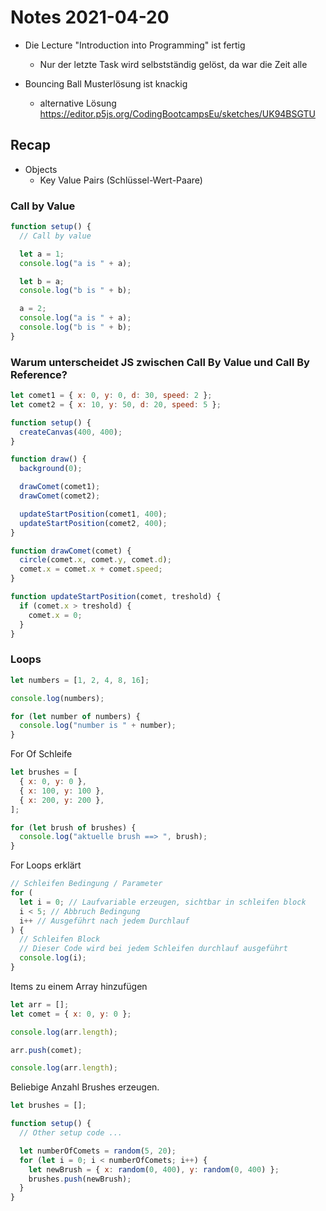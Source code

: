 # Notes 2021-04-20

- Die Lecture "Introduction into Programming" ist fertig

  - Nur der letzte Task wird selbstständig gelöst, da war die Zeit alle

- Bouncing Ball Musterlösung ist knackig
  - alternative Lösung https://editor.p5js.org/CodingBootcampsEu/sketches/UK94BSGTU

## Recap

- Objects
  - Key Value Pairs (Schlüssel-Wert-Paare)

### Call by Value

```js
function setup() {
  // Call by value

  let a = 1;
  console.log("a is " + a);

  let b = a;
  console.log("b is " + b);

  a = 2;
  console.log("a is " + a);
  console.log("b is " + b);
}
```

### Warum unterscheidet JS zwischen Call By Value und Call By Reference?

```js
let comet1 = { x: 0, y: 0, d: 30, speed: 2 };
let comet2 = { x: 10, y: 50, d: 20, speed: 5 };

function setup() {
  createCanvas(400, 400);
}

function draw() {
  background(0);

  drawComet(comet1);
  drawComet(comet2);

  updateStartPosition(comet1, 400);
  updateStartPosition(comet2, 400);
}

function drawComet(comet) {
  circle(comet.x, comet.y, comet.d);
  comet.x = comet.x + comet.speed;
}

function updateStartPosition(comet, treshold) {
  if (comet.x > treshold) {
    comet.x = 0;
  }
}
```

### Loops

```js
let numbers = [1, 2, 4, 8, 16];

console.log(numbers);

for (let number of numbers) {
  console.log("number is " + number);
}
```

For Of Schleife

```js
let brushes = [
  { x: 0, y: 0 },
  { x: 100, y: 100 },
  { x: 200, y: 200 },
];

for (let brush of brushes) {
  console.log("aktuelle brush ==> ", brush);
}
```

For Loops erklärt

```js
// Schleifen Bedingung / Parameter
for (
  let i = 0; // Laufvariable erzeugen, sichtbar in schleifen block
  i < 5; // Abbruch Bedingung
  i++ // Ausgeführt nach jedem Durchlauf
) {
  // Schleifen Block
  // Dieser Code wird bei jedem Schleifen durchlauf ausgeführt
  console.log(i);
}
```

Items zu einem Array hinzufügen

```js
let arr = [];
let comet = { x: 0, y: 0 };

console.log(arr.length);

arr.push(comet);

console.log(arr.length);
```

Beliebige Anzahl Brushes erzeugen.

```js
let brushes = [];

function setup() {
  // Other setup code ...

  let numberOfComets = random(5, 20);
  for (let i = 0; i < numberOfComets; i++) {
    let newBrush = { x: random(0, 400), y: random(0, 400) };
    brushes.push(newBrush);
  }
}
```
